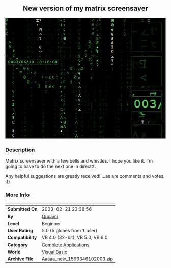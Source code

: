 ﻿<div align="center">

## New version of my matrix screensaver

<img src="PIC20036101426445583.gif">
</div>

### Description

Matrix screensaver with a few bells and whistles. I hope you like it. I'm going to have to do the next one in directX.

Any helpful suggestions are greatly received! ...as are comments and votes. :))
 
### More Info
 


<span>             |<span>
---                |---
**Submitted On**   |2003-02-21 23:38:56
**By**             |[Qucami](https://github.com/Planet-Source-Code/PSCIndex/blob/master/ByAuthor/qucami.md)
**Level**          |Beginner
**User Rating**    |5.0 (5 globes from 1 user)
**Compatibility**  |VB 4\.0 \(32\-bit\), VB 5\.0, VB 6\.0
**Category**       |[Complete Applications](https://github.com/Planet-Source-Code/PSCIndex/blob/master/ByCategory/complete-applications__1-27.md)
**World**          |[Visual Basic](https://github.com/Planet-Source-Code/PSCIndex/blob/master/ByWorld/visual-basic.md)
**Archive File**   |[Aaaaa\_new\_1599346102003\.zip](https://github.com/Planet-Source-Code/qucami-new-version-of-my-matrix-screensaver__1-46097/archive/master.zip)








